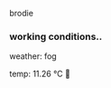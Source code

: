 brodie

<!--weather_start-->
### working conditions..

weather: fog 

temp: 11.26 °C 👕

<!--weather_end-->
